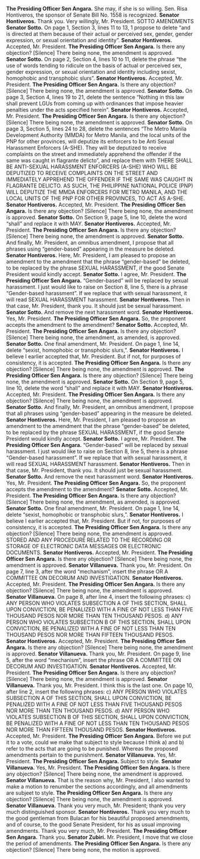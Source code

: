 **The Presiding Officer Sen Angara.** She may, if she is so willing.
Sen. Risa Hontiveros, the sponsor of Senate Bill No. 1558 is recognized.
**Senator Hontiveros.** Thank you. Very willingly, Mr. President.
SOTTO AMENDMENTS
**Senator Sotto.** On page 1, Section 3, lines 11 to 13, 1 propose to
delete “and is directed at them because of their actual or perceived sex,
gender, gender expression, or sexual orientation and identity”.
**Senator Hontiveros.** Accepted, Mr. President.
**The Presiding Officer Sen Angara.** Is there any objection?
[Silence] There being none, the amendment is approved.
**Senator Sotto.** On page 2, Section 4, lines 10 to 11, delete the
phrase “the use of words tending to ridicule on the basis of actual or
perceived sex, gender expression, or sexual orientation and identity
including sexist, homophobic and transphobic slurs”.
**Senator Hontiveros.** Accepted, Mr. President.
**The Presiding Officer Sen Angara.** Is there any objection?
[Silence] There being none, the amendment is approved.
**Senator Sotto.** On page 3, Section 4, lines 19 to 21, delete the
sentence “Nothing in this law shall prevent LGUs from coming up with
ordinances that impose heavier penalties under the acts specified herein”.
**Senator Hontiveros.** Accepted, Mr. President.
**The Presiding Officer Sen Angara.** Is there any objection?
[Silence] There being none, the amendment is approved.
**Senator Sotto.** On page 3, Section 5, lines 24 to 28, delete the
sentences “The Metro Manila Development Authority (MMDA) for Metro
Manila, and the local units of the PNP for other provinces, will deputize its
enforcers to be Anti Sexual Harassment Enforcers (A-SHE). They will be
deputized to receive complaints on the street and immediately apprehend
the offender if the same was caught in flagrante delicto”, and replace them
with THERE SHALL BE ANTI-SEXUAL HARASSMENT ENFORCERS (A-SHE)
WHO WILL BE DEPUTIZED TO RECEIVE COMPLAINTS ON THE STREET
AND IMMEDIATELY APPREHEND THE OFFENDER IF THE SAME WAS
CAUGHT IN FLAGRANTE DELICTO. AS SUCH, THE PHILIPPINE NATIONAL
POLICE (PNP) WILL DEPUTIZE THE MMDA ENFORCERS FOR METRO
MANILA, AND THE LOCAL UNITS OF THE PNP FOR OTHER PROVINCES,
TO ACT AS A-SHE.
**Senator Hontiveros.** Accepted, Mr. President.
**The Presiding Officer Sen Angara.** Is there any objection?
[Silence] There being none, the amendment is approved.
**Senator Sotto.** On Section 9, page 5, line 10, delete the word “shall”
and replace it with MAY.
**Senator Hontiveros.** Accepted, Mr. President.
**The Presiding Officer Sen Angara.** Is there any objection?
[Silence] There being none, the amendment is approved.
**Senator Sotto.** And finally, Mr. President, an omnibus amendment, I
propose that all phrases using “gender-based” appearing in the measure be
deleted.
**Senator Hontiveros.** Here, Mr. President, I am pleased to propose an
amendment to the amendment that the phrase “gender-based” be deleted, to
be replaced by the phrase SEXUAL HARASSMENT, if the good Senate
President would kindly accept.
**Senator Sotto.** I agree, Mr. President.
**The Presiding Officer Sen Angara.** “Gender-based” will be
replaced by sexual harassment. I just would like to raise on Section 8, line
5, there is a phrase “Gender-based harassment”. If we replace that with
sexual harassment, it will read SEXUAL HARASSMENT harassment.
**Senator Hontiveros.** Then in that case, Mr. President, thank you. It
should just be sexual harassment.
**Senator Sotto.** And remove the next harassment word.
**Senator Hontiveros.** Yes, Mr. President.
**The Presiding Officer Sen Angara.** So, the proponent accepts the
amendment to the amendment?
**Senator Sotto.** Accepted, Mr. President.
**The Presiding Officer Sen Angara.** Is there any objection? [Silence]
There being none, the amendment, as amended, is approved.
**Senator Sotto.** One final amendment, Mr. President. On page 1, line
14, delete “sexist, homophobic or transphobic slurs,”.
**Senator Hontiveros.** I believe I earlier accepted that, Mr. President.
But if not, for purposes of consistency, it is accepted.
**The Presiding Officer Sen Angara.** Is there any objection? [Silence]
There being none, the amendment is approved.
**The Presiding Officer Sen Angara.** Is there any objection?
[Silence] There being none, the amendment is approved.
**Senator Sotto.** On Section 9, page 5, line 10, delete the word “shall”
and replace it with MAY.
**Senator Hontiveros.** Accepted, Mr. President.
**The Presiding Officer Sen Angara.** Is there any objection?
[Silence] There being none, the amendment is approved.
**Senator Sotto.** And finally, Mr. President, an omnibus amendment, I
propose that all phrases using “gender-based” appearing in the measure be
deleted.
**Senator Hontiveros.** Here, Mr. President, I am pleased to propose an
amendment to the amendment that the phrase “gender-based” be deleted, to
be replaced by the phrase SEXUAL HARASSMENT, if the good Senate
President would kindly accept.
**Senator Sotto.** I agree, Mr. President.
**The Presiding Officer Sen Angara.** “Gender-based” will be
replaced by sexual harassment. I just would like to raise on Section 8, line
5, there is a phrase “Gender-based harassment”. If we replace that with
sexual harassment, it will read SEXUAL HARASSMENT harassment.
**Senator Hontiveros.** Then in that case, Mr. President, thank you. It
should just be sexual harassment.
**Senator Sotto.** And remove the next harassment word.
**Senator Hontiveros.** Yes, Mr. President.
**The Presiding Officer Sen Angara.** So, the proponent accepts the
amendment to the amendment?
**Senator Sotto.** Accepted, Mr. President.
**The Presiding Officer Sen Angara.** Is there any objection? [Silence]
There being none, the amendment, as amended, is approved.
**Senator Sotto.** One final amendment, Mr. President. On page 1, line
14, delete “sexist, homophobic or transphobic slurs,”.
**Senator Hontiveros.** I believe I earlier accepted that, Mr. President.
But if not, for purposes of consistency, it is accepted.
**The Presiding Officer Sen Angara.** Is there any objection? [Silence]
There being none, the amendment is approved.
STORED AND ANY PROCEDURE RELATED TO THE RECORDING OR
STORAGE OF ELECTRONIC DATA MESSAGES OR ELECTRONIC
DOCUMENTS.
**Senator Hontiveros.** Accepted, Mr. President.
**The Presiding Officer Sen Angara.** Is there any objection? [Silence]
There being none, the amendment is approved.
**Senator Villanueva.** Thank you, Mr. President.
On page 7, line 3, after the word “mechanism”, insert the phrase OR A
COMMITTEE ON DECORUM AND INVESTIGATION.
**Senator Hontiveros.** Accepted, Mr. President.
**The Presiding Officer Sen Angara.** Is there any objection? [Silence]
There being none, the amendment is approved.
**Senator Villanueva.** On page 8, after line 4, insert the following
phrases:
c) ANY PERSON WHO VIOLATES SUBSECTION A OF THIS SECTION,
SHALL UPON CONVICTION, BE PENALIZED WITH A FINE OF NOT LESS
THAN FIVE THOUSAND PESOS NOR MORE THAN TEN THOUSAND PESOS.
d) ANY PERSON WHO VIOLATES SUBSECTION B OF THIS SECTION,
SHALL UPON CONVICTION, BE PENALIZED WITH A FINE OF NOT LESS
THAN TEN THOUSAND PESOS NOR MORE THAN FIFTEEN THOUSAND
PESOS.
**Senator Hontiveros.** Accepted, Mr. President.
**The Presiding Officer Sen Angara.** Is there any objection? [Silence]
There being none, the amendment is approved.
**Senator Villanueva.** Thank you, Mr. President.
On page 9, line 5, after the word “mechanism”, insert the phrase OR A
COMMITTEE ON DECORUM AND INVESTIGATION.
**Senator Hontiveros.** Accepted, Mr. President.
**The Presiding Officer Sen Angara.** Is there any objection? [Silence]
There being none, the amendment is approved.
**Senator Villanueva.** Thank you, Mr. President.
I think this is the last one. On page 10, after line 2, insert the
following phrases:
c) ANY PERSON WHO VIOLATES SUBSECTION A OF THIS SECTION,
SHALL UPON CONVICTION, BE PENALIZED WITH A FINE OF NOT LESS
THAN FIVE THOUSAND PESOS NOR MORE THAN TEN THOUSAND PESOS.
d) ANY PERSON WHO VIOLATES SUBSECTION B OF THIS SECTION,
SHALL UPON CONVICTION, BE PENALIZED WITH A FINE OF NOT LESS
THAN TEN THOUSAND PESOS NOR MORE THAN FIFTEEN THOUSAND
PESOS.
**Senator Hontiveros.** Accepted, Mr. President.
**The Presiding Officer Sen Angara.** Before we put it to a vote, could
we make that subject to style because I think a) and b) refer to the acts that
are going to be punished. Whereas the proposed amendments pertain to the
punishment.
**Senator Villanueva.** Yes, Mr. President.
**The Presiding Officer Sen Angara.** Subject to style.
**Senator Villanueva.** Yes, Mr. President.
**The Presiding Officer Sen Angara.** Is there any objection? [Silence]
There being none, the amendment is approved.
**Senator Villanueva.** That is the reason why, Mr. President, I also
wanted to make a motion to renumber the sections accordingly, and all
amendments are subjeet to style.
**The Presiding Officer Sen Angara.** Is there any objection? [Silence]
There being none, the amendment is approved.
**Senator Villanueva.** Thank you very much, Mr. President; thank you
very much distinguished sponsor.
**Senator Hontiveros.** Thank you very much to the good gentleman
from Bulacan for his beautiful proposed amendments, and of course, to the
good Senate President, for his as usual improving amendments.
Thank you very much, Mr. President.
**The Presiding Officer Sen Angara.** Thank you.
**Senator Zubiri.** Mr. President, I move that we close the period of
amendments.
**The Presiding Officer Sen Angara.** Is there any objection? [Silence]
There being none, the motion is approved. 